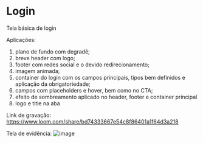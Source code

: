 # Login
 Tela básica de login
 
Aplicações:
 1. plano de fundo com degradê;
 2. breve header com logo;
 3. footer com redes social e o devido redirecionamento;
 4. imagem animada;
 5. container do login com os campos principais, tipos bem definidos e aplicação da obrigatoriedade;
 6. campos com placeholders e hover, bem como no CTA;
 7. efeito de sombreamento aplicado no header, footer e container principal
 8. logo e title na aba
 
 Link de gravação: https://www.loom.com/share/bd74333667e54c8f86401a1f64d3a218
 
 Tela de evidência:
 ![image](https://user-images.githubusercontent.com/96590549/222997562-85c774b5-423c-4f08-b3d8-d76d927458a3.png)

 
 
